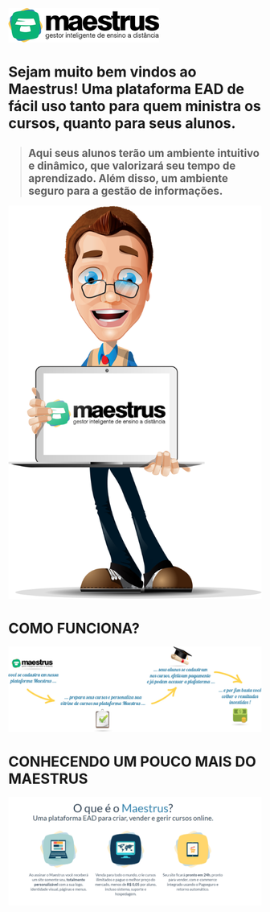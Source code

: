 
![Imagem Welcome](images/logo-maestrus300-horizontal.png)

# **Sejam muito bem vindos ao Maestrus! Uma plataforma EAD de fácil uso tanto para quem ministra os cursos, quanto para seus alunos.** #

> ## Aqui seus alunos terão um ambiente intuitivo e dinâmico, que valorizará seu tempo de aprendizado. Além disso, um ambiente seguro para a gestão de informações. ##


![Imagem Welcome](images/bemvindo-maestrus.png?forceResize=100,374)

# COMO FUNCIONA? #

![Imagem Welcome](images/welcome_maestrus.jpg)




# CONHECENDO UM POUCO MAIS DO MAESTRUS #


![Imagem Welcome](images/conheca.png)